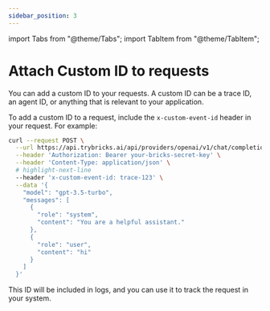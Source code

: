 ```yaml
---
sidebar_position: 3
---
```


import Tabs from "@theme/Tabs";
import TabItem from "@theme/TabItem";

# Attach Custom ID to requests

You can add a custom ID to your requests. A custom ID can be a trace ID, an agent ID, or anything that is relevant to your application.

To add a custom ID to a request, include the `x-custom-event-id` header in your request. For example:

<Tabs>

<TabItem value="curl" label="curl">

```bash
curl --request POST \
  --url https://api.trybricks.ai/api/providers/openai/v1/chat/completions \
  --header 'Authorization: Bearer your-bricks-secret-key' \
  --header 'Content-Type: application/json' \
  # highlight-next-line
  --header 'x-custom-event-id: trace-123' \
  --data '{
    "model": "gpt-3.5-turbo",
    "messages": [
      {
        "role": "system",
        "content": "You are a helpful assistant."
      },
      {
        "role": "user",
        "content": "hi"
      }
    ]
  }'
```

</TabItem>
</Tabs>

This ID will be included in logs, and you can use it to track the request in your system.
